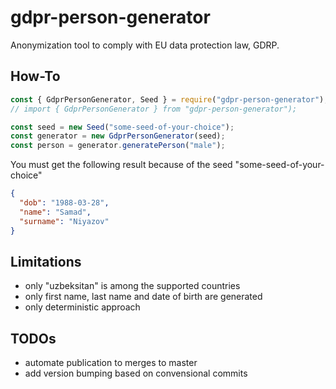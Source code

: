 # gdpr-person-generator

Anonymization tool to comply with EU data protection law, GDRP.

## How-To

```typescript
const { GdprPersonGenerator, Seed } = require("gdpr-person-generator");
// import { GdprPersonGenerator } from "gdpr-person-generator");

const seed = new Seed("some-seed-of-your-choice");
const generator = new GdprPersonGenerator(seed);
const person = generator.generatePerson("male");
```

You must get the following result because of the seed "some-seed-of-your-choice"

```json
{
  "dob": "1988-03-28",
  "name": "Samad",
  "surname": "Niyazov"
}
```

## Limitations

- only "uzbeksitan" is among the supported countries
- only first name, last name and date of birth are generated
- only deterministic approach

## TODOs

- automate publication to merges to master
- add version bumping based on convensional commits
